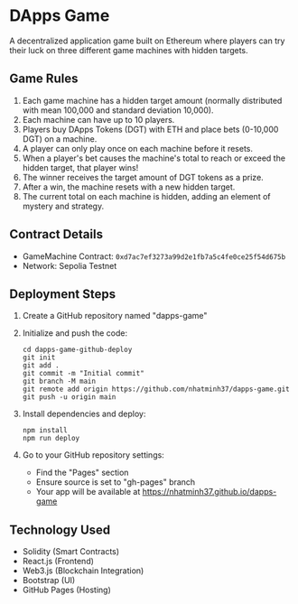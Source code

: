 # DApps Game

A decentralized application game built on Ethereum where players can try their luck on three different game machines with hidden targets.

## Game Rules

1. Each game machine has a hidden target amount (normally distributed with mean 100,000 and standard deviation 10,000).
2. Each machine can have up to 10 players.
3. Players buy DApps Tokens (DGT) with ETH and place bets (0-10,000 DGT) on a machine.
4. A player can only play once on each machine before it resets.
5. When a player's bet causes the machine's total to reach or exceed the hidden target, that player wins!
6. The winner receives the target amount of DGT tokens as a prize.
7. After a win, the machine resets with a new hidden target.
8. The current total on each machine is hidden, adding an element of mystery and strategy.

## Contract Details

- GameMachine Contract: `0xd7ac7ef3273a99d2e1fb7a5c4fe0ce25f54d675b`
- Network: Sepolia Testnet

## Deployment Steps

1. Create a GitHub repository named "dapps-game"

2. Initialize and push the code:
   ```
   cd dapps-game-github-deploy
   git init
   git add .
   git commit -m "Initial commit"
   git branch -M main
   git remote add origin https://github.com/nhatminh37/dapps-game.git
   git push -u origin main
   ```

3. Install dependencies and deploy:
   ```
   npm install
   npm run deploy
   ```

4. Go to your GitHub repository settings:
   - Find the "Pages" section
   - Ensure source is set to "gh-pages" branch
   - Your app will be available at https://nhatminh37.github.io/dapps-game

## Technology Used

- Solidity (Smart Contracts)
- React.js (Frontend)
- Web3.js (Blockchain Integration)
- Bootstrap (UI)
- GitHub Pages (Hosting) 